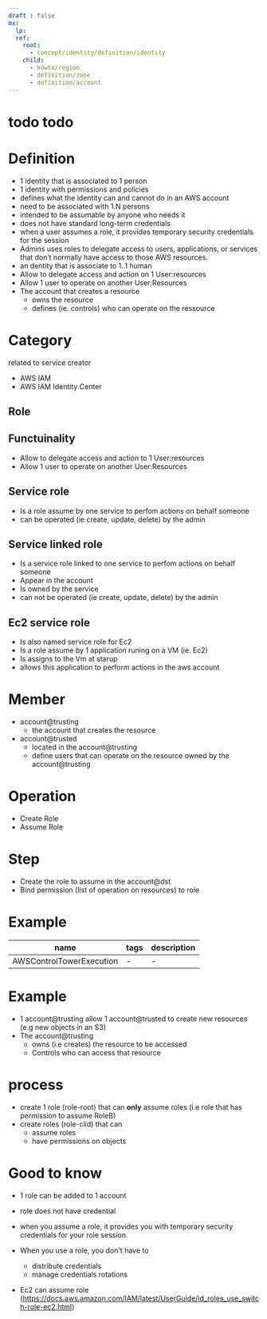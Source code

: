 ```yaml
---
draft : false
mx:
  lp:
  ref:
    root:
      - concept/identity/definition/identity
    child:
      - howto/region
      - definition/zone
      - definition/account
---
```


# todo todo

# Definition
- 1 identity that is associated to 1 person
- 1 identity with permissions and policies
- defines what the identity can and cannot do in an AWS account
- need to be associated with 1.N  persons
- intended to be assumable by anyone who needs it
- does not have standard long-term credentials
- when a user assumes a role, it provides temporary security credentials for the session
- Admins uses roles to delegate access to users, applications, or services that don’t normally have access to those AWS resources. 
- an dentity that is associate to 1..1 human
- Allow to delegate access and action on 1 User:resources
- Allow 1 user to operate on another User:Resources
- The account that creates a resource 
  - owns the resource
  - defines (ie. controls) who can operate on the ressource


# Category
related to service creator
- AWS IAM
- AWS IAM Identity Center


## Role

## Functuinality
- Allow to delegate access and action to  1 User:resources
- Allow 1 user to operate on another User:Resources


## Service role
- Is a role assume by one service to perfom actions on behalf someone
- can be operated (ie create, update, delete) by the admin 

## Service linked role
- Is a service role linked to one service to perfom actions on behalf someone
- Appear in the account
- Is owned by the service
- can not be operated  (ie create, update, delete) by the admin 

## Ec2 service role
- Is also named service role for Ec2 
- Is a role assume by 1 application runing on a VM (ie. Ec2)
- Is assigns to the Vm at starup
- allows this application to perform actions in the aws account

# Member
- account@trusting
  - the account that creates the resource
- account@trusted
  - located in the account@trusting 
  - define users that can operate on the resource owned by the account@trusting




# Operation
- Create Role
- Assume Role

# Step
- Create the role to assume in the account@dst
- Bind permission (list of operation on resources) to role

# Example
|name|tags|description|
|-|-|-|
|AWSControlTowerExecution|-|-|
# Example

- 1 account@trusting allow 1 account@trusted to create new resources (e.g new objects in an S3)
- The account@trusting
  - owns (i.e creates) the resource to be accessed
  - Controls who can access that resource

# process
- create 1 role (role-root) that can **only** assume roles (i.e role that has permission to assume RoleB)
- create roles (role-clid) that can
  - assume roles
  - have permissions on objects

# Good to know
- 1 role can be added to 1 account

- role does not have credential
- when you assume a role, it provides you with temporary security credentials for your role session.
- When you use a role, you don't have to 
  - distribute credentials 
  - manage credentials rotations
- Ec2 can assume role  (https://docs.aws.amazon.com/IAM/latest/UserGuide/id_roles_use_switch-role-ec2.html)

